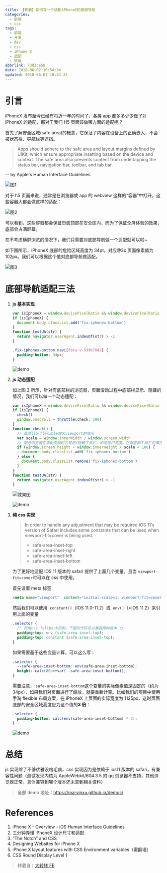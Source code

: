 ```yaml
---
title: 【转载】如何写一个适配iPhoneX的底部导航
categories:
  - 前端
  - css
tags:
  - 前端
  - 开发
  - dev
  - css
  - iPhone X
  - 适配
  - 转载
abbrlink: 73d3ce58
date: 2018-06-02 10:54:34
updated: 2018-06-02 10:54:34
---
```


# 引言

iPhoneX 发布至今已经有将近一年的时间了，各类 app 都多多少少做了对 iPhoneX 的适配，那对于我们 H5 页面该做哪方面的适配呢？

首先了解安全区域(safe area)的概念，它保证了内容在设备上的正确嵌入，不会被状态栏、导航栏等遮挡。

<!-- more -->

> Apps should adhere to the safe area and layout margins defined by UIKit, which ensure appropriate insetting based on the device and context. The safe area also prevents content from underlapping the status bar, navigation bar, toolbar, and tab bar.

-- by Apple's Human Interface Guidelines

![图1](https://image.xuebin.me/p1.jpg)

对于 h5 页面来说，通常是在浏览器或 app 的 webview 这样的“容器”中打开，这些容器大都会做这样的适配：

![图2](https://image.xuebin.me/p2.jpg)

可以看到，这些容器都会保证页面顶部在安全区内，而为了保证全屏体验的效果，底部会占满屏幕。

在不考虑横屏浏览的情况下，我们只需要对底部导航做一个适配就可以啦~

如下图所示，iPhoneX 底部的危险区域高度为 34pt，对应@3x 页面像素值为 102px。我们可以根据这个值对底部导航做适配。

![图3](https://image.xuebin.me/p3.jpg)

# 底部导航适配三法

1.  **js 基本实现**

    ```javascript
    var isIphoneX = window.devicePixelRatio && window.devicePixelRatio === 3 && window.screen.width === 375 && testUA('iPhone')
    if (isIphoneX) {
      document.body.classList.add('fix-iphonex-bottom')
    }
    function testUA(str) {
      return navigator.userAgent.indexOf(str) > -1
    }
    ```

    ```css
    .fix-iphonex-bottom.navi[data-v-539b7842] {
      padding-bottom: 34px;
    }
    ```

    ![demo](https://image.xuebin.me/demo1.png)

1.  **js 动态适配**

    如上图 2 所示，针对有底部栏的浏览器，页面滚动过程中底部栏显示、隐藏的情况，我们可以做一个动态适配：

    ```javascript
    var isIphoneX = window.devicePixelRatio && window.devicePixelRatio === 3 && window.screen.width === 375 && testUA('iPhone')
    if (isIphoneX) {
      check()
      window.onscroll = throttle(check, 200)
    }
    function check() {
      // 处理lib-flexible放大viewport的情况
      var scale = window.innerWidth / window.screen.width
      // 部分浏览器在滚动页面时会显示/隐藏工具栏，影响视口高度。在有底部工具栏的情况下，不做iPhoneX的fix。100为经验值
      if (window.screen.height - window.innerHeight / scale < 100) {
        document.body.classList.add('fix-iphonex-bottom')
      } else {
        document.body.classList.remove('fix-iphonex-bottom')
      }
    }
    function testUA(str) {
      return navigator.userAgent.indexOf(str) > -1
    }
    ```

    ![效果图](https://image.xuebin.me/p4.gif)

    ![demo](https://image.xuebin.me/demo2.png)

1.  **纯 css 实现**

    > In order to handle any adjustment that may be required iOS 11's version of Safari includes some constants that can be used when viewport-fit=cover is being used.
    >
    > - safe-area-inset-top
    > - safe-area-inset-right
    > - safe-area-inset-left
    > - safe-area-inset-bottom

    为了更好地适配 IOS 11 版本的 safari 提供了上面几个变量。且当 `viewport-fit=cover`时可以在 css 中使用。

    首先设置 meta 标签

    ```html
    <meta name="viewport"  content="initial-scale=1, viewport-fit=cover">
    ```

    然后我们可以使用  `constant()`（IOS 11.0-11.2）或  `env()`（>IOS 11.2）来引用上面的变量

    ```css
    .selector {
      /* 利用css fallback机制，下面的代码可以兼容两种版本 */
      padding-top: env (safe-area-inset-top);
      padding-top: constant (safe-area-inset-top);
    }
    ```

    如果需要基于这些变量计算，可以这么写：

    ```css
    .selector {
      --safe-area-inset-bottom: env(safe-area-inset-bottom);
      height: calc(80px+var(--safe-area-inset-bottom));
    }
    ```

    需要注意， `safe-area-inset-bottom`这个变量的实际像素值是固定的（约为 34px），如果我们对页面进行了缩放，就要重新计算。比如我们的项目中使用手淘 flexible 布局方案，在 iPhoneX 上页面的实际宽度为 1125px，这时页面底部的安全区域高度应为这个值的**3 倍**：

    ```css
    .selector {
      padding-bottom: calc(env(safe-area-inset-bottom) * 3);
    }
    ```

    ![demo](https://image.xuebin.me/demo3.png)

# 总结

js 实现除了不够优雅没啥毛病，css 实现因为是依赖于 ios11 版本的 safari，有兼容性问题（测试发现内核为 AppleWebkit/604.3.5 的 qq 浏览器不支持，其他浏览器正常。具体兼容到哪个版本还未查到相关资料）

> 全部 demo 地址：https://marvinxu.github.io/demos/

# References

1.  iPhone X - Overview - iOS Human Interface Guidelines
2.  三分钟弄懂 iPhoneX 设计尺寸和适配
3.  “The Notch” and CSS
4.  Designing Websites for iPhone X
5.  iPhone X layout features with CSS Environment variables（需翻墙）
6.  CSS Round Display Level 1

> 转载自：[大转转 FE](https://mp.weixin.qq.com/s/6mu1PMkURvPvxpGuZM6uFQ)
